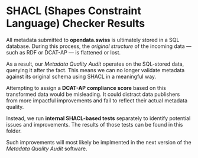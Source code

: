 # SHACL (Shapes Constraint Language) Checker Results

All metadata submitted to **opendata.swiss** is ultimately stored in a SQL database. During this process, the *original structure* of the incoming data — such as RDF or DCAT-AP — is flattened or lost.

As a result, our *Metadata Quality Audit* operates on the SQL-stored data, querying it after the fact. This means we can no longer validate metadata against its original schema using SHACL in a meaningful way.

Attempting to assign a **DCAT-AP compliance score** based on this transformed data would be misleading. It could distract data publishers from more impactful improvements and fail to reflect their actual metadata quality.

Instead, we run **internal SHACL-based tests** separately to identify potential issues and improvements. The results of those tests can be found in this folder.

Such improvements will most likely be implmented in the next version of the *Metadata Quality Audit* software.
